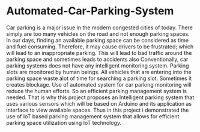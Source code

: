 # Automated-Car-Parking-System

Car parking is a major issue in the modern congested cities of today. There simply are too many vehicles on the road and not enough parking spaces. 
In our days, finding an available parking space can be considered as time and fuel consuming. 
Therefore, it may cause drivers to be frustrated; which will lead to an inappropriate parking. 
This will lead to bad traffic around the parking space and sometimes leads to accidents also
Conventionally, car parking systems does not have any intelligent monitoring system. 
Parking slots are monitored by human beings. All vehicles that are entering into the parking space waste alot of time for searching a parking slot. 
Sometimes it creates blockage. 
Use of automated system for car parking monitoring will reduce the human efforts. So an efficient parking management system is needed. 
That is why this project proposes an Intelligent parking system that uses various sensors which will be based on Arduino and its application as interface to view available spaces. 
Thus in this project i demonstrated the use of IoT based parking management system that allows for efficient parking space utilization using IoT technology.
